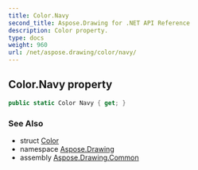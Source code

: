 ```yaml
---
title: Color.Navy
second_title: Aspose.Drawing for .NET API Reference
description: Color property. 
type: docs
weight: 960
url: /net/aspose.drawing/color/navy/
---
```

## Color.Navy property

```csharp
public static Color Navy { get; }
```

### See Also

* struct [Color](../)
* namespace [Aspose.Drawing](../../color/)
* assembly [Aspose.Drawing.Common](../../../)


